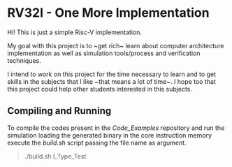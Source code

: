 RV32I - One More Implementation
======

Hi! This is just a simple Risc-V implementation.

My goal with this project is to ~get rich~ learn about computer architecture implementation as well as simulation tools/process and verification techniques.

I intend to work on this project for the time necessary to learn and to get skills in the subjects that I like ~that means a lot of time~. I hope too that this project could help other students interested in this subjects.

<h2>Compiling and Running</h2>

To compile the codes present in the *Code_Examples* repository and run the simulation loading the generated binary in the core instruction memory execute the *build.sh* script passing the file name as argument. 

 > ./build.sh I_Type_Test
